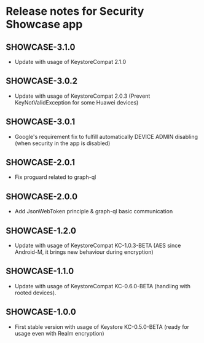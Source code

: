 # Release notes for Security Showcase app

## SHOWCASE-3.1.0
* Update with usage of KeystoreCompat 2.1.0

## SHOWCASE-3.0.2
* Update with usage of KeystoreCompat 2.0.3 (Prevent KeyNotValidException for some Huawei devices)

## SHOWCASE-3.0.1
* Google's requirement fix to fulfill automatically DEVICE ADMIN disabling (when security in the app is disabled)

## SHOWCASE-2.0.1
* Fix proguard related to graph-ql

## SHOWCASE-2.0.0
* Add JsonWebToken principle & graph-ql basic communication

## SHOWCASE-1.2.0
* Update with usage of KeystoreCompat KC-1.0.3-BETA (AES since Android-M, it brings new behaviour during encryption)

## SHOWCASE-1.1.0
* Update with usage of KeystoreCompat KC-0.6.0-BETA (handling with rooted devices).

## SHOWCASE-1.0.0
 * First stable version with usage of Keystore KC-0.5.0-BETA (ready for usage even with Realm encryption)
